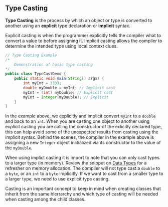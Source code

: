 ## Type Casting

**Type Casting** is the process by which an object or type is converted to another using an **explicit** type declaration or **implicit** syntax. 

Explicit casting is when the programmer explicitly tells the compiler what to convert a value to before assigning it. Implicit casting allows the compiler to determine the intended type using local context clues. 

```Java
// Type Casting Example
/*
	Demonstration of basic type casting
*/ 
public class TypeCastDemo {
    public static void main(String[] args) {
        int myInt = 3333;
        double myDouble = myInt; // Implicit cast
        myInt = (int) myDouble; // Explicit cast
        myInt = Integer(myDouble); // Explicit
    }
}
```

In the example above, we explicitly and implicit convert `myInt` to a `double` and back to an `int`. When you are casting one object to another using explicit casting you are calling the constructor of the exlicitly declared type, this can help avoid some of the unexpected results from casting using the implicit syntax. Behind the scenes, the compiler in the example above is assigning a new `Integer` object iniitialized via its constructor to the value of the `myDouble`.  

When using implict casting it is import to note that you can only cast types to a larger type (in memory). Review the snippet on <u>Data Types</u> for a refresher on memory allocation. The compiler will not type cast a `double` to a `byte`, or an `int` to a `byte` implicitly. If we want to cast from a smaller type to a larger type, we need to use explicit type casting. 

Casting is an important concept to keep in mind when creating classes that inherit from the same hierrarchy and which type of casting will be needed when casting among the child classes. 
